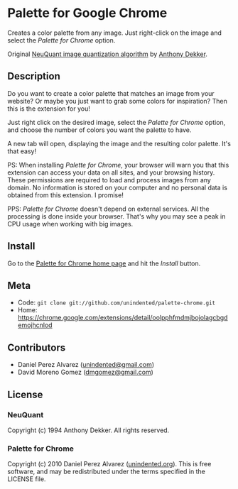 # Palette for Google Chrome

Creates a color palette from any image. Just right-click on the image and select the *Palette for Chrome* option.

Original [NeuQuant image quantization algorithm](http://members.ozemail.com.au/~dekker/NEUQUANT.HTML) by [Anthony Dekker](http://members.ozemail.com.au/~dekker/).

## Description

Do you want to create a color palette that matches an image from your website? Or maybe you just want to grab some colors for inspiration? Then this is the extension for you!

Just right click on the desired image, select the *Palette for Chrome* option, and choose the number of colors you want the palette to have.

A new tab will open, displaying the image and the resulting color palette. It's that easy!

PS: When installing *Palette for Chrome*, your browser will warn you that this extension can access your data on all sites, and your browsing history. These permissions are required to load and process images from any domain. No information is stored on your computer and no personal data is obtained from this extension. I promise!

PPS: *Palette for Chrome* doesn't depend on external services. All the processing is done inside your browser. That's why you may see a peak in CPU usage when working with big images.

## Install

Go to the [Palette for Chrome home page](https://chrome.google.com/extensions/detail/oolpphfmdmjbojolagcbgdemojhcnlod) and hit the *Install* button.

## Meta

* Code: `git clone git://github.com/unindented/palette-chrome.git`
* Home: <https://chrome.google.com/extensions/detail/oolpphfmdmjbojolagcbgdemojhcnlod>

## Contributors

* Daniel Perez Alvarez ([unindented@gmail.com](mailto:unindented@gmail.com))
* David Moreno Gomez ([dmgomez@gmail.com](mailto:dmgomez@gmail.com))

## License

### NeuQuant

Copyright (c) 1994 Anthony Dekker. All rights reserved.

### Palette for Chrome

Copyright (c) 2010 Daniel Perez Alvarez ([unindented.org](http://unindented.org/)). This is free software, and may be redistributed under the terms specified in the LICENSE file.

